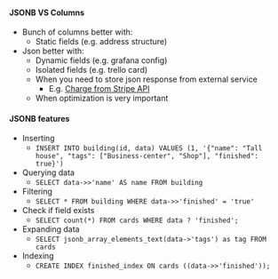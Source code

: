#### JSONB VS Columns
* Bunch of columns better with:
    * Static fields (e.g. address structure)
* Json better with:
    * Dynamic fields (e.g. grafana config)
    * Isolated fields (e.g. trello card)
    * When you need to store json response from external service
        * E.g. [Charge from Stripe API](https://stripe.com/docs/api/ruby#charge_object)
    * When optimization is very important

#### JSONB features
* Inserting
    * `INSERT INTO building(id, data) VALUES (1, '{"name": "Tall house", "tags": ["Business-center", "Shop"], "finished": true}')`
* Querying data
    * `SELECT data->>'name' AS name FROM building`
* Filtering
    * `SELECT * FROM building WHERE data->>'finished' = 'true'`
* Check if field exists
    * `SELECT count(*) FROM cards WHERE data ? 'finished';`
* Expanding data
    * `SELECT jsonb_array_elements_text(data->'tags') as tag FROM cards`
* Indexing
    * `CREATE INDEX finished_index ON cards ((data->>'finished'));`
